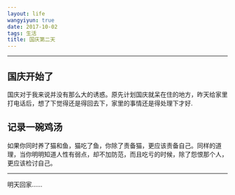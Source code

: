 ```yaml
---
layout: life
wangyiyun: true
date: 2017-10-02
tags: 生活
title: 国庆第二天
---
```


*************


## 国庆开始了

国庆对于我来说并没有那么大的诱惑。原先计划国庆就呆在住的地方，昨天给家里打电话后，想了下觉得还是得回去下，家里的事情还是得处理下才好.


## 记录一碗鸡汤

如果你同时养了猫和鱼，猫吃了鱼，你除了责备猫，更应该责备自己。同样的道理，当你明明知道人性有弱点，却不加防范，而且吃亏的时候，除了怨恨那个人，更应该检讨自己。

---

明天回家……



